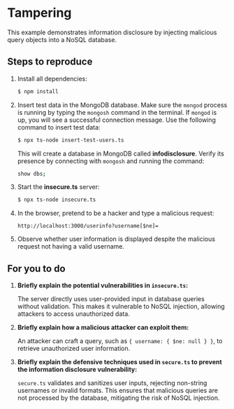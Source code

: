 # Tampering

This example demonstrates information disclosure by injecting malicious query objects into a NoSQL database.

## Steps to reproduce

1. Install all dependencies:

    ```bash
    $ npm install
    ```

2. Insert test data in the MongoDB database. Make sure the `mongod` process is running by typing the `mongosh` command in the terminal. If `mongod` is up, you will see a successful connection message. Use the following command to insert test data:

    ```bash
    $ npx ts-node insert-test-users.ts
    ```

   This will create a database in MongoDB called __infodisclosure__. Verify its presence by connecting with `mongosh` and running the command:

    ```bash
    show dbs;
    ```

3. Start the **insecure.ts** server:

    ```bash
    $ npx ts-node insecure.ts
    ```

4. In the browser, pretend to be a hacker and type a malicious request:

    ```http
    http://localhost:3000/userinfo?username[$ne]=
    ```

5. Observe whether user information is displayed despite the malicious request not having a valid username.

## For you to do

1. **Briefly explain the potential vulnerabilities in `insecure.ts`:**

   The server directly uses user-provided input in database queries without validation. This makes it vulnerable to NoSQL injection, allowing attackers to access unauthorized data.

2. **Briefly explain how a malicious attacker can exploit them:**

   An attacker can craft a query, such as `{ username: { $ne: null } }`, to retrieve unauthorized user information.

3. **Briefly explain the defensive techniques used in `secure.ts` to prevent the information disclosure vulnerability:**

   `secure.ts` validates and sanitizes user inputs, rejecting non-string usernames or invalid formats. This ensures that malicious queries are not processed by the database, mitigating the risk of NoSQL injection.
